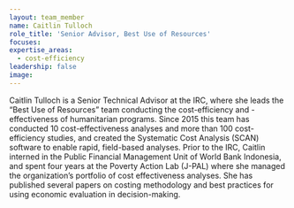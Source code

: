 ```yaml
---
layout: team_member
name: Caitlin Tulloch
role_title: 'Senior Advisor, Best Use of Resources'
focuses:
expertise_areas: 
  - cost-efficiency
leadership: false
image:
---
```


Caitlin Tulloch is a Senior Technical Advisor at the IRC, where she leads the “Best Use of Resources” team conducting the cost-efficiency and -effectiveness of humanitarian programs. Since 2015 this team has conducted 10 cost-effectiveness analyses and more than 100 cost-efficiency studies, and created the Systematic Cost Analysis (SCAN) software to enable rapid, field-based analyses. Prior to the IRC, Caitlin interned in the Public Financial Management Unit of World Bank Indonesia, and spent four years at the Poverty Action Lab (J-PAL) where she managed the organization’s portfolio of cost effectiveness analyses. She has published several papers on costing methodology and best practices for using economic evaluation in decision-making.